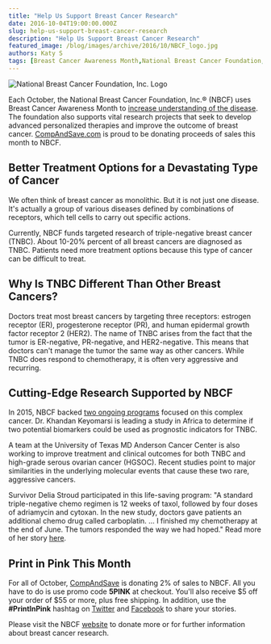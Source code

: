 ```yaml
---
title: "Help Us Support Breast Cancer Research"
date: 2016-10-04T19:00:00.000Z
slug: help-us-support-breast-cancer-research
description: "Help Us Support Breast Cancer Research"
featured_image: /blog/images/archive/2016/10/NBCF_logo.jpg
authors: Katy S
tags: [Breast Cancer Awareness Month,National Breast Cancer Foundation,Research]
---
```


![National Breast Cancer Foundation, Inc. Logo](/blog/images/NBCF-logo.jpg "Breast Cancer Awareness")

Each October, the National Breast Cancer Foundation, Inc.® (NBCF) uses Breast Cancer Awareness Month to [increase understanding of the disease](https://www.nationalbreastcancer.org/breast-cancer-awareness-month/). The foundation also supports vital research projects that seek to develop advanced personalized therapies and improve the outcome of breast cancer. [CompAndSave.com](https://www.compandsave.com) is proud to be donating proceeds of sales this month to NBCF. 

## Better Treatment Options for a Devastating Type of Cancer 

We often think of breast cancer as monolithic. But it is not just one disease. It's actually a group of various diseases defined by combinations of receptors, which tell cells to carry out specific actions. 

Currently, NBCF funds targeted research of triple-negative breast cancer (TNBC). About 10-20% percent of all breast cancers are diagnosed as TNBC. Patients need more treatment options because this type of cancer can be difficult to treat. 

## Why Is TNBC Different Than Other Breast Cancers? 

Doctors treat most breast cancers by targeting three receptors: estrogen receptor (ER), progesterone receptor (PR), and human epidermal growth factor receptor 2 (HER2). The name of TNBC arises from the fact that the tumor is ER-negative, PR-negative, and HER2-negative. This means that doctors can't manage the tumor the same way as other cancers. While TNBC does respond to chemotherapy, it is often very aggressive and recurring. 

##  Cutting-Edge Research Supported by NBCF 

In 2015, NBCF backed [two ongoing programs](https://www.nationalbreastcancer.org/nbcf-programs/breast-cancer-research) focused on this complex cancer. Dr. Khandan Keyomarsi is leading a study in Africa to determine if two potential biomarkers could be used as prognostic indicators for TNBC. 

A team at the University of Texas MD Anderson Cancer Center is also working to improve treatment and clinical outcomes for both TNBC and high-grade serous ovarian cancer (HGSOC). Recent studies point to major similarities in the underlying molecular events that cause these two rare, aggressive cancers. 

Survivor Delia Stroud participated in this life-saving program: "A standard triple-negative chemo regimen is 12 weeks of taxol, followed by four doses of adriamycin and cytoxan. In the new study, doctors gave patients an additional chemo drug called carboplatin. … I finished my chemotherapy at the end of June. The tumors responded the way we had hoped." Read more of her story [here](https://www.mdanderson.org/cancerwise/finding-hope-after-triple-negative-breast-cancer.h00-158986656.html). 

##  Print in Pink This Month 

For all of October, [CompAndSave](https://www.compandsave.com) is donating 2% of sales to NBCF. All you have to do is use promo code **5PINK** at checkout. You'll also receive $5 off your order of $55 or more, plus free shipping. In addition, use the **#PrintInPink** hashtag on [Twitter](https://twitter.com/compandsave) and [Facebook](https://www.facebook.com/compandsave.ink/) to share your stories. 

Please visit the NBCF [website](https://www.nationalbreastcancer.org/) to donate more or for further information about breast cancer research. 